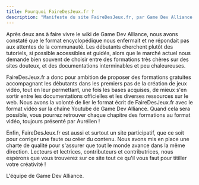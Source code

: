 ```yaml
---
title: Pourquoi FaireDesJeux.fr ?
description: "Manifeste du site FaireDesJeux.fr, par Game Dev Alliance."
---
```


Après deux ans à faire vivre le wiki de Game Dev Alliance, nous avons constaté que le format encyclopédique nous enfermait et ne répondait pas aux attentes de la communauté. Les débutants cherchent plutôt des tutoriels, si possible accessibles et guidés, alors que le marché actuel nous demande bien souvent de choisir entre des formations très chères sur des sites douteux, et des documentations interminables et peu chaleureuses.

FaireDesJeux.fr a donc pour ambition de proposer des formations gratuites accompagnant les débutants dans les premiers pas de la création de jeux vidéo, tout en leur permettant, une fois les bases acquises, de mieux s'en sortir entre les documentations officielles et les diverses ressources sur le web. Nous avons la volonté de lier le format écrit de FaireDesJeux.fr avec le format vidéo sur la chaîne Youtube de Game Dev Alliance. Quand cela sera possible, vous pourrez retrouver chaque chapitre des formations au format vidéo, toujours présenté par Aurélien !

Enfin, FaireDesJeux.fr est aussi et surtout un site participatif, que ce soit pour corriger une faute ou créer du contenu. Nous avons mis en place une charte de qualité pour s'assurer que tout le monde avance dans la même direction. Lecteurs et lectrices, contributeurs et contributrices, nous espérons que vous trouverez sur ce site tout ce qu'il vous faut pour titiller votre créativité !

L'équipe de Game Dev Alliance.
